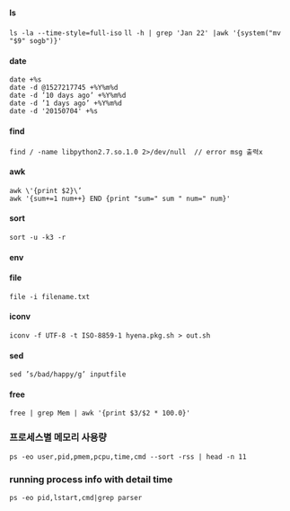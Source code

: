 #### ls
```ls -la --time-style=full-iso```
```ll -h | grep 'Jan 22' |awk '{system("mv "$9" sogb")}'```

#### date
```
date +%s
date -d @1527217745 +%Y%m%d
date -d ’10 days ago’ +%Y%m%d
date -d ’1 days ago’ +%Y%m%d
date -d '20150704' +%s
```

#### find
```find / -name libpython2.7.so.1.0 2>/dev/null  // error msg 출력x```

#### awk
```
awk \'{print $2}\’
awk '{sum+=1 num++} END {print "sum=" sum " num=" num}'
```

#### sort
```sort -u -k3 -r```

#### env

#### file
```file -i filename.txt```

#### iconv
```iconv -f UTF-8 -t ISO-8859-1 hyena.pkg.sh > out.sh```

#### sed
```sed ’s/bad/happy/g’ inputfile ```

#### free
```free | grep Mem | awk '{print $3/$2 * 100.0}'```

### 프로세스별 메모리 사용량 
```ps -eo user,pid,pmem,pcpu,time,cmd --sort -rss | head -n 11```

### running process info with detail time
```ps -eo pid,lstart,cmd|grep parser```

